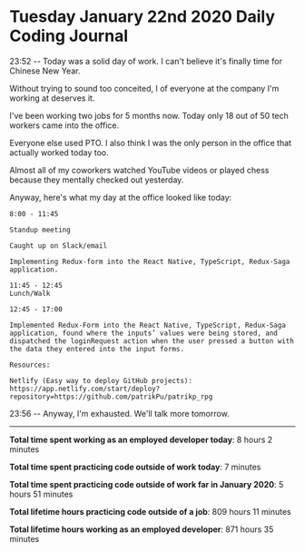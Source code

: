 # Tuesday January 22nd 2020 Daily Coding Journal

23:52 -- Today was a solid day of work. I can't believe it's finally time for Chinese New Year.

Without trying to sound too conceited, I of everyone at the company I'm working at deserves it.

I've been working two jobs for 5 months now. Today only 18 out of 50 tech workers came into the office.

Everyone else used PTO. I also think I was the only person in the office that actually worked today too.

Almost all of my coworkers watched YouTube videos or played chess because they mentally checked out yesterday.

Anyway, here's what my day at the office looked like today:
```
8:00 - 11:45

Standup meeting

Caught up on Slack/email

Implementing Redux-form into the React Native, TypeScript, Redux-Saga application.

11:45 - 12:45
Lunch/Walk

12:45 - 17:00

Implemented Redux-Form into the React Native, TypeScript, Redux-Saga application, found where the inputs’ values were being stored, and dispatched the loginRequest action when the user pressed a button with the data they entered into the input forms.

Resources:

Netlify (Easy way to deploy GitHub projects): https://app.netlify.com/start/deploy?repository=https://github.com/patrikPu/patrikp_rpg
```
23:56 -- Anyway, I'm exhausted. We'll talk more tomorrow.
___
**Total time spent working as an employed developer today**: 8 hours 2 minutes

**Total time spent practicing code outside of work today**: 7 minutes

**Total time spent practicing code outside of work far in January 2020**: 5 hours 51 minutes

**Total lifetime hours practicing code outside of a job**: 809 hours 11 minutes

**Total lifetime hours working as an employed developer**: 871 hours 35 minutes